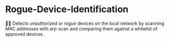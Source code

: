 # Rogue-Device-Identification
🕵️‍♂️ Detects unauthorized or rogue devices on the local network by scanning MAC addresses with arp-scan and comparing them against a whitelist of approved devices.
